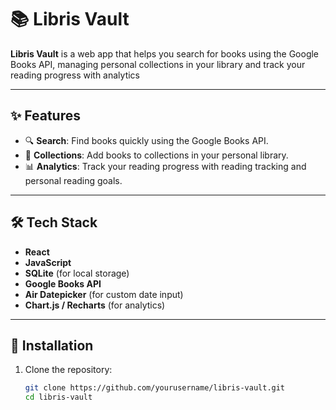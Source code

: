 # 📚 Libris Vault

**Libris Vault** is a web app that helps you search for books using the Google Books API, managing personal collections in your library and track your reading progress with analytics

---

## ✨ Features

- 🔍 **Search**: Find books quickly using the Google Books API.
- 📘 **Collections**: Add books to collections in your personal library.
- 📊 **Analytics**: Track your reading progress with reading tracking and personal reading goals.

---

## 🛠 Tech Stack

- **React**
- **JavaScript**
- **SQLite** (for local storage)
- **Google Books API**
- **Air Datepicker** (for custom date input)
- **Chart.js / Recharts** (for analytics)

---

## 🚀 Installation

1. Clone the repository:

   ```bash
   git clone https://github.com/yourusername/libris-vault.git
   cd libris-vault
